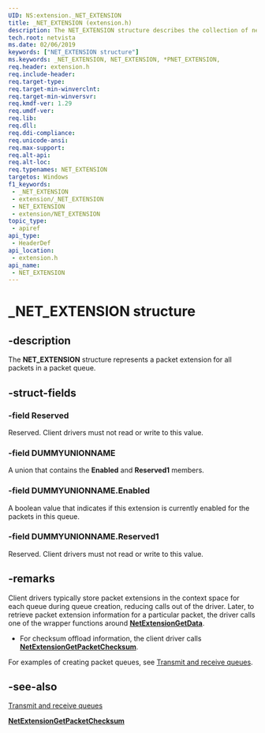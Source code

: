 ```yaml
---
UID: NS:extension._NET_EXTENSION
title: _NET_EXTENSION (extension.h)
description: The NET_EXTENSION structure describes the collection of net rings that belong to a packet queue.
tech.root: netvista
ms.date: 02/06/2019
keywords: ["NET_EXTENSION structure"]
ms.keywords: _NET_EXTENSION, NET_EXTENSION, *PNET_EXTENSION,
req.header: extension.h
req.include-header: 
req.target-type: 
req.target-min-winverclnt: 
req.target-min-winversvr: 
req.kmdf-ver: 1.29
req.umdf-ver: 
req.lib: 
req.dll: 
req.ddi-compliance: 
req.unicode-ansi: 
req.max-support: 
req.alt-api: 
req.alt-loc: 
req.typenames: NET_EXTENSION
targetos: Windows
f1_keywords:
 - _NET_EXTENSION
 - extension/_NET_EXTENSION
 - NET_EXTENSION
 - extension/NET_EXTENSION
topic_type:
 - apiref
api_type:
 - HeaderDef
api_location:
 - extension.h
api_name:
 - NET_EXTENSION
---
```


# _NET_EXTENSION structure


## -description

The **NET_EXTENSION** structure represents a packet extension for all packets in a packet queue.

## -struct-fields

### -field Reserved

Reserved. Client drivers must not read or write to this value.

### -field DUMMYUNIONNAME

A union that contains the **Enabled** and **Reserved1** members.

### -field DUMMYUNIONNAME.Enabled

A boolean value that indicates if this extension is currently enabled for the packets in this queue.

### -field DUMMYUNIONNAME.Reserved1

Reserved. Client drivers must not read or write to this value.

## -remarks

Client drivers typically store packet extensions in the context space for each queue during queue creation, reducing calls out of the driver. Later, to retrieve packet extension information for a particular packet, the driver calls one of the wrapper functions around [**NetExtensionGetData**](../extension/nf-extension-netextensiongetdata.md). 

- For checksum offload information, the client driver calls [**NetExtensionGetPacketChecksum**](../checksum/nf-checksum-netextensiongetpacketchecksum.md).

For examples of creating packet queues, see [Transmit and receive queues](/windows-hardware/drivers/netcx/transmit-and-receive-queues).

## -see-also

[Transmit and receive queues](/windows-hardware/drivers/netcx/transmit-and-receive-queues)

[**NetExtensionGetPacketChecksum**](../checksum/nf-checksum-netextensiongetpacketchecksum.md)
